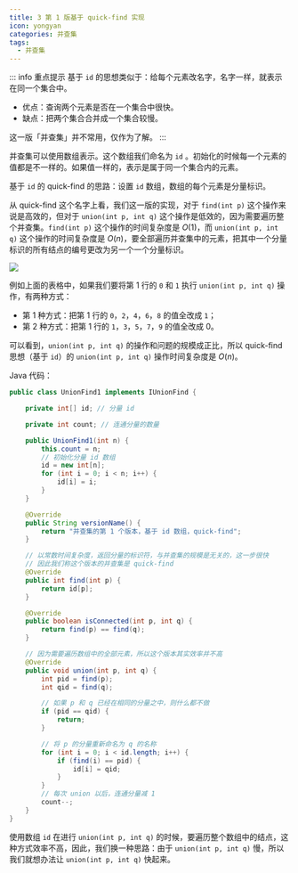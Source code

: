 ```yaml
---
title: 3 第 1 版基于 quick-find 实现
icon: yongyan
categories: 并查集
tags:
  - 并查集
---
```


::: info 重点提示
基于 `id` 的思想类似于：给每个元素改名字，名字一样，就表示在同一个集合中。

+ 优点：查询两个元素是否在一个集合中很快。
+ 缺点：把两个集合合并成一个集合较慢。

这一版「并查集」并不常用，仅作为了解。
:::

并查集可以使用数组表示。这个数组我们命名为 `id` 。初始化的时候每一个元素的值都是不一样的。如果值一样的，表示是属于同一个集合内的元素。

基于 `id` 的 quick-find 的思路：设置 `id` 数组，数组的每个元素是分量标识。

从 quick-find 这个名字上看，我们这一版的实现，对于 `find(int p)` 这个操作来说是高效的，但对于 `union(int p, int q)` 这个操作是低效的，因为需要遍历整个并查集。`find(int p)` 这个操作的时间复杂度是 $O(1)$，而 `union(int p, int q)` 这个操作的时间复杂度是 $O(n)$，要全部遍历并查集中的元素，把其中一个分量标识的所有结点的编号更改为另一个一个分量标识。

![](https://tva1.sinaimg.cn/large/008i3skNgy1gxdvilcsv6j31he0523ys.jpg)

例如上面的表格中，如果我们要将第 $1$ 行的 `0` 和 `1` 执行 `union(int p, int q)` 操作，有两种方式：

+ 第 1 种方式：把第 1 行的 `0`，`2`，`4`，`6`，`8` 的值全改成 `1`；
+ 第 2 种方式：把第 1 行的 `1`，`3`，`5`，`7`，`9` 的值全改成 0。

可以看到，`union(int p, int q)` 的操作和问题的规模成正比，所以 quick-find 思想（基于 `id`）的 `union(int p, int q)` 操作时间复杂度是 $O(n)$。

Java 代码：

```java
public class UnionFind1 implements IUnionFind {

    private int[] id; // 分量 id

    private int count; // 连通分量的数量

    public UnionFind1(int n) {
        this.count = n;
        // 初始化分量 id 数组
        id = new int[n];
        for (int i = 0; i < n; i++) {
            id[i] = i;
        }
    }

    @Override
    public String versionName() {
        return "并查集的第 1 个版本，基于 id 数组，quick-find";
    }

    // 以常数时间复杂度，返回分量的标识符，与并查集的规模是无关的，这一步很快
    // 因此我们称这个版本的并查集是 quick-find
    @Override
    public int find(int p) {
        return id[p];
    }

    @Override
    public boolean isConnected(int p, int q) {
        return find(p) == find(q);
    }

    // 因为需要遍历数组中的全部元素，所以这个版本其实效率并不高
    @Override
    public void union(int p, int q) {
        int pid = find(p);
        int qid = find(q);

        // 如果 p 和 q 已经在相同的分量之中，则什么都不做
        if (pid == qid) {
            return;
        }

        // 将 p 的分量重新命名为 q 的名称
        for (int i = 0; i < id.length; i++) {
            if (find(i) == pid) {
                id[i] = qid;
            }
        }
        // 每次 union 以后，连通分量减 1
        count--;
    }
}
```

使用数组 `id` 在进行 `union(int p, int q)` 的时候，要遍历整个数组中的结点，这种方式效率不高，因此，我们换一种思路：由于 `union(int p, int q)` 慢，所以我们就想办法让 `union(int p, int q)` 快起来。